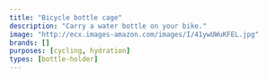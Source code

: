 ```yaml
---
title: "Bicycle bottle cage"
description: "Carry a water bottle on your bike."
image: "http://ecx.images-amazon.com/images/I/41ywUWuKFEL.jpg"
brands: []
purposes: [cycling, hydration]
types: [bottle-holder]
---
```

